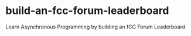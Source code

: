 # build-an-fcc-forum-leaderboard
Learn Asynchronous Programming by building an fCC Forum Leaderboard
